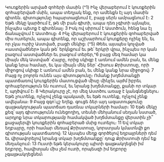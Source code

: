 
Կուռքերին արված զոհերի մասին
(^1) Ինչ վերաբերում է կուռքերին զոհաբերված մսին, ապա տեղյակ ենք, որ ամենքն էլ այդ մասին գիտեն. գիտությունը
հպարտացնում է, բայց սերն ամրացնում է։ 2 Եթե մեկը կարծում է, թե մի բան գիտի, ապա դեռ չգիտի այնպես, ինչպես
պետք է գիտենալ։ 3 Իսկ ով սիրում է Աստծուն, հենց նա էլ ճանաչվում է Աստծուց։ 4 Ինչ վերաբերում է կուռքերին
զոհաբերված միս ուտելուն, ապա գիտենք, որ աշխարհում կուռքերը ոչինչ են, եւ որ չկա ուրիշ Աստված, բացի մեկից։
(^5) Թեեւ այսպես կոչված «աստվածներ» կան թե՛ երկնքում եւ թե՛ երկրի վրա, ինչպես որ կան բազում աստվածներ եւ բազում
տերեր,^6 բայց մեզ համար կա միայն մեկ Աստված՝ Հայրը, որից սկիզբ է առնում ամեն բան, եւ մենք կանք նրա համար, եւ
կա միայն մեկ Տեր՝ Հիսուս Քրիստոսը, որի միջոցով սկիզբ է առնում ամեն բան, եւ մենք կանք նրա միջոցով։ 7 Բայց ոչ
բոլորն ունեն այս գիտությունը։ Ոմանք խղճմտանքի պատճառով կուռքերին մատուցված միսը մինչեւ այժմ իբրեւ
զոհաբերություն են ուտում, եւ նրանց խղճմտանքը, քանի որ տկար է, պղծվում է։ 8 Կերակուրը չէ, որ մեզ Աստծու առաջ
է կանգնեցնելու։ Եթե չուտենք, ոչնչով չենք պակասի, եւ եթե ուտենք, ոչնչով չենք ավելանա։ 9 Բայց զգո՛ւյշ եղեք. գուցե
ձեր այդ ազատությունը գայթակղության պատճառ դառնա տկարների համար։ 10 Եթե մեկը քեզ՝ այդ գիտությունն
ունեցողիդ, տեսնի մեհյանում սեղան նստած, արդյոք նրա տկարությամբ համակված խղճմտանքը վերստին չի՞
քաջալերվի կուռքերին զոհաբերած մսից ուտելու։ 11 Եվ տկար եղբայրը, որի համար մեռավ Քրիստոսը, կորստյան
կմատնվի քո գիտության պատճառով։ 12 Այսպես մեղք գործելով եղբայրների դեմ եւ վիրավորելով նրանց տկար
խղճմտանքը՝ դուք Քրիստոսի դեմ եք մեղանչում։ 13 Ուստի եթե կերակուրը պիտի գայթակղեցնի իմ եղբորը, հավիտյան
միս չեմ ուտի, որպեսզի իմ եղբորը չգայթակղեցնեմ։

